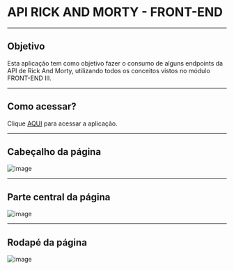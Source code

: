 # API RICK AND MORTY - FRONT-END

---

## Objetivo

Esta aplicação tem como objetivo fazer o consumo de alguns endpoints da API de Rick And Morty, utilizando todos os conceitos vistos no módulo FRONT-END III.

---

## Como acessar?

Clique [AQUI](https://rick-and-morty-ten-kohl.vercel.app/) para acessar a aplicação.

---

## Cabeçalho da página

![image](https://github.com/user-attachments/assets/2a9b38ba-1f5e-4998-a2a2-2eb6d051ed69)

---
## Parte central da página
![image](https://github.com/user-attachments/assets/a2fb1226-02bf-4051-9c3f-6b2e6c1e0cf0)

---
## Rodapé da página 
![image](https://github.com/user-attachments/assets/039fe1ee-8fa3-4e51-b868-2dfed6e5b1e8)
